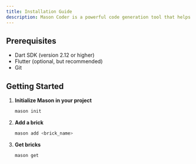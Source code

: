 ```yaml
---
title: Installation Guide
description: Mason Coder is a powerful code generation tool that helps developers create consistent and maintainable code templates. This guide will walk you through the installation process.
---
```


## Prerequisites
- Dart SDK (version 2.12 or higher)
- Flutter (optional, but recommended)
- Git


## Getting Started

1. **Initialize Mason in your project**
   ```bash
   mason init
   ```

2. **Add a brick**
   ```bash
   mason add <brick_name>
   ```

3. **Get bricks**
   ```bash
   mason get
   ```
